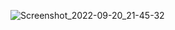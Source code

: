 

![Screenshot_2022-09-20_21-45-32](https://user-images.githubusercontent.com/82295321/191389708-bf6e550e-4f5b-4df5-ab82-1d51bf95c7b4.png)



